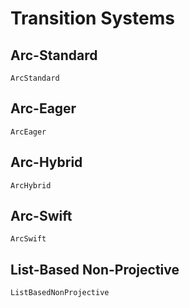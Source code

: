 # Transition Systems

## Arc-Standard

```@docs
ArcStandard
```

## Arc-Eager

```@docs
ArcEager
```

## Arc-Hybrid

```@docs
ArcHybrid
```

## Arc-Swift

```@docs
ArcSwift
```

## List-Based Non-Projective

```@docs
ListBasedNonProjective
```

